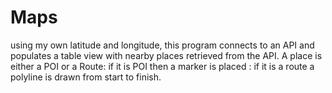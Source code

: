 # Maps
using my own latitude and longitude, this program connects to an API and populates a table view with nearby places retrieved from the API. A place is either a POI or a Route: if it is POI then a marker is placed : if it is a route a polyline is drawn from start to finish.
